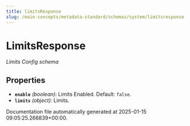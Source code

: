 ```yaml
---
title: limitsResponse
slug: /main-concepts/metadata-standard/schemas/system/limitsresponse
---
```


# LimitsResponse

*Limits Config schema*

## Properties

- **`enable`** *(boolean)*: Limits Enabled. Default: `false`.
- **`limits`** *(object)*: Limits.


Documentation file automatically generated at 2025-01-15 09:05:25.266839+00:00.
